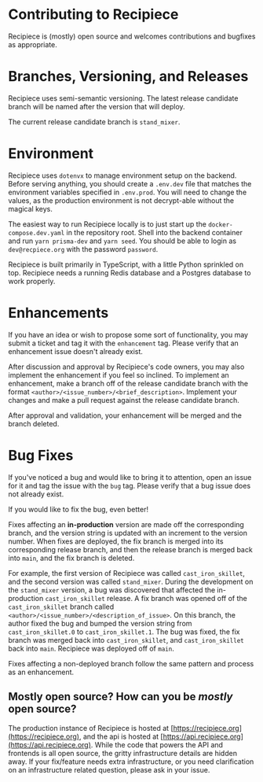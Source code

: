 # Contributing to Recipiece
Recipiece is (mostly) open source and welcomes contributions and bugfixes as appropriate.

# Branches, Versioning, and Releases
Recipiece uses semi-semantic versioning.
The latest release candidate branch will be named after the version that will deploy.
<!-- VERSION:UPDATE -->
The current release candidate branch is `stand_mixer`.

# Environment
Recipiece uses `dotenvx` to manage environment setup on the backend.
Before serving anything, you should create a `.env.dev` file that matches the environment variables specified in `.env.prod`. 
You will need to change the values, as the production environment is not decrypt-able without the magical keys.

The easiest way to run Recipiece locally is to just start up the `docker-compose.dev.yaml` in the repository root.
Shell into the backend container and run `yarn prisma-dev` and `yarn seed`.
You should be able to login as `dev@recpiece.org` with the password `password`.

Recipiece is built primarily in TypeScript, with a little Python sprinkled on top.
Recipiece needs a running Redis database and a Postgres database to work properly.

# Enhancements
If you have an idea or wish to propose some sort of functionality, you may submit a ticket and tag it with the `enhancement` tag.
Please verify that an enhancement issue doesn't already exist.

After discussion and approval by Recipiece's code owners, you may also implement the enhancement if you feel so inclined.
To implement an enhancement, make a branch off of the release candidate branch with the format `<author>/<issue_number>/<brief_description>`.
Implement your changes and make a pull request against the release candidate branch.

After approval and validation, your enhancement will be merged and the branch deleted.

# Bug Fixes
If you've noticed a bug and would like to bring it to attention, open an issue for it and tag the issue with the `bug` tag.
Please verify that a bug issue does not already exist.

If you would like to fix the bug, even better!

Fixes affecting an **in-production** version are made off the corresponding branch, and the version string is updated with an increment to the version number.
When fixes are deployed, the fix branch is merged into its corresponding release branch, and then the release branch is merged back into `main`, and the fix branch is deleted.

For example, the first version of Recipiece was called `cast_iron_skillet`, and the second version was called `stand_mixer`.
During the development on the `stand_mixer` version, a bug was discovered that affected the in-production `cast_iron_skillet` release.
A fix branch was opened off of the `cast_iron_skillet` branch called `<author>/<issue_number>/<description_of_issue>`.
On this branch, the author fixed the bug and bumped the version string from `cast_iron_skillet.0` to `cast_iron_skillet.1`. 
The bug was fixed, the fix branch was merged back into `cast_iron_skillet`, and `cast_iron_skillet` back into `main`.
Recipiece was deployed off of `main`.

Fixes affecting a non-deployed branch follow the same pattern and process as an enhancement.

## Mostly open source? How can you be _mostly_ open source?
The production instance of Recipiece is hosted at [https://recipiece.org](https://recipiece.org), and the api is hosted at [https://api.recipiece.org](https://api.recipiece.org).
While the code that powers the API and frontends is all open source, the gritty infrastructure details are hidden away.
If your fix/feature needs extra infrastructure, or you need clarification on an infrastructure related question, please ask in your issue.